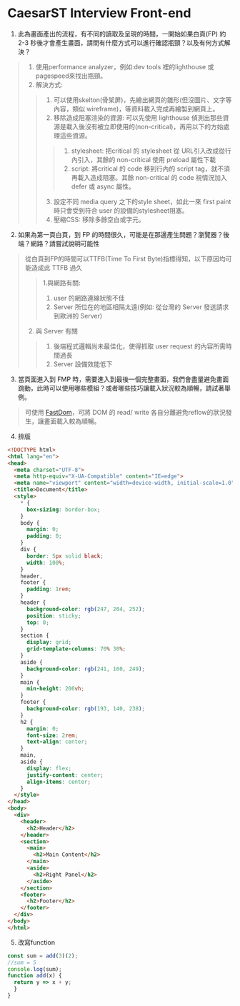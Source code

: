 # **CaesarST Interview Front-end**
1. 此為畫面產出的流程，有不同的讀取及呈現的時間，一開始如果白頁(FP) 約 2-3 秒後才會產生畫面，請問有什麼方式可以進行確認瓶頸？以及有何方式解決？
> 1. 使用performance analyzer，例如:dev tools 裡的lighthouse 或 pagespeed來找出瓶頸。  
> 2. 解決方式:  
> >1. 可以使用skelton(骨架屏)，先繪出網頁的雛形(但沒圖片、文字等內容，類似 wireframe)，等資料載入完成再繪製到網頁上。  
> > 2.  移除造成阻塞渲染的資源: 可以先使用 lighthouse 偵測出那些資源是載入後沒有被立即使用的(non-critical)，再用以下的方始處理這些資源。
> > > 1. stylesheet: 把critical 的 stylesheet 從 URL引入改成從行內引入，其餘的 non-critical 使用 preload 屬性下載 
> > > 2. script: 將critical 的 code 移到行內的 script tag，就不須再載入造成阻塞。其餘 non-critical 的 code 視情況加入defer 或 async 屬性。
> > 3.  設定不同 media query 之下的style sheet，如此一來 first paint 時只會受到符合 user 的設備的stylesheet阻塞。
> > 4.  壓縮CSS: 移除多餘空白或字元。

2. 如果為第一頁白頁，到 FP 的時間很久，可能是在那邊產生問題？瀏覽器？後端？網路？請嘗試說明可能性  
> 從白頁到FP的時間可以TTFB(Time To First Byte)指標得知，以下原因均可能造成此 TTFB 過久
> > 1.與網路有關: 
> > 1. user 的網路連線狀態不佳
> > 2. Server 所位在的地區相隔太遠(例如: 從台灣的 Server
> 發送請求到歐洲的 Server)
> 2. 與 Server 有關
> > 1. 後端程式邏輯尚未最佳化，使得抓取 user request 的內容所需時間過長
> > 2. Server 設備效能低下

3. 當頁面進入到 FMP 時，需要進入到最後一個完整畫面，我們會盡量避免畫面跳動，此時可以使用哪些模組？或者哪些技巧讓載入狀況較為順暢，請試著舉例。
> 可使用 [FastDom](https://github.com/wilsonpage/fastdom)，可將 DOM 的 read/ write 各自分離避免reflow的狀況發生，讓畫面載入較為順暢。
4. 排版
```html
<!DOCTYPE html>
<html lang="en">
<head>
  <meta charset="UTF-8">
  <meta http-equiv="X-UA-Compatible" content="IE=edge">
  <meta name="viewport" content="width=device-width, initial-scale=1.0">
  <title>Document</title>
  <style>
    * {
      box-sizing: border-box;
    }
    body {
      margin: 0;
      padding: 0;
    }
    div {
      border: 5px solid black;
      width: 100%;
    }
    header,
    footer {
      padding: 1rem;
    }
    header {
      background-color: rgb(247, 204, 252);
      position: sticky;
      top: 0;
    }
    section {
      display: grid;
      grid-template-columns: 70% 30%;
    }
    aside {
      background-color: rgb(241, 160, 249);
    }
    main {
      min-height: 200vh;
    }
    footer {
      background-color: rgb(193, 140, 238);
    }
    h2 {
      margin: 0;
      font-size: 2rem;
      text-align: center;
    }
    main,
    aside {
      display: flex;
      justify-content: center;
      align-items: center;
    }
  </style>
</head>
<body>
  <div>
    <header>
      <h2>Header</h2>
    </header>
    <section>
      <main>
        <h2>Main Content</h2>
      </main>
      <aside>
        <h2>Right Panel</h2>
      </aside>
    </section>
    <footer>
      <h2>Footer</h2>
    </footer>
  </div>
</body>
</html>
```
5. 改寫function
```js
const sum = add(3)(2);
//sum = 5
console.log(sum);
function add(x) {
  return y => x + y;
  }
}
```